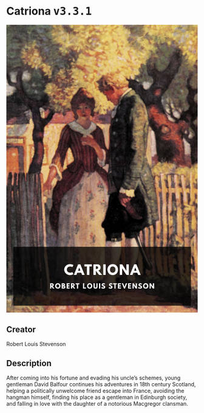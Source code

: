 
# Catriona <kbd>v3.3.1</kbd>

<center>
  <img src="./cover-1024.jpg"/>
</center>

## Creator
Robert Louis Stevenson

## Description
After coming into his fortune and evading his uncle’s schemes, young gentleman David Balfour continues his adventures in 18th century Scotland, helping a politically unwelcome friend escape into France, avoiding the hangman himself, finding his place as a gentleman in Edinburgh society, and falling in love with the daughter of a notorious Macgregor clansman.
